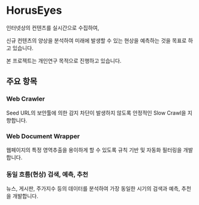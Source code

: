 # HorusEyes

인터넷상의 컨텐츠를 실시간으로 수집하여,


신규 컨텐츠의 양상을 분석하여 미래에 발생할 수 있는 현상을 예측하는 것을 목표로 하고 있습니다.


본 프로젝트는 개인연구 목적으로 진행하고 있습니다. 

주요 항목
---
### Web Crawler
Seed URL의 보안툴에 의한 감지 차단이 발생하지 않도록 안정적인 Slow Crawl을 지향합니다.

### Web Document Wrapper
웹페이지의 특정 영역추출을 용이하게 할 수 있도록 규칙 기반 및 자동화 필터링을 개발합니다.

### 동일 흐름(현상) 검색, 예측, 추천
뉴스, 게시판, 주가지수 등의 데이터를 분석하여 가장 동일한 시기의 검색과 예측, 추천을 개발합니다. 

